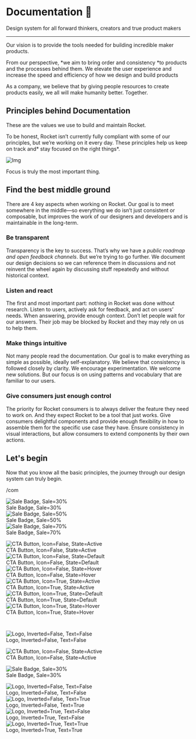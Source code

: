 
# Documentation 🚀

Design system for all forward thinkers, creators and true product makers

---

Our vision is to provide the tools needed for building incredible maker products.

From our perspective, *we aim to bring order and consistency *to products and the processes behind them. We elevate the user experience and increase the speed and efficiency of how we design and build products

As a company, we believe that by giving people resources to create products easily, we all will make humanity better. Together.

## Principles behind Documentation

These are the values we use to build and maintain Rocket.

To be honest, Rocket isn’t currently fully compliant with some of our principles, but we’re working on it every day. These principles help us keep on track and* stay focused on the right things*.

![Img](https://studio-assets.supernova.io/design-systems/14533/9289758a-6300-472a-bbc6-a57098081abf.jpeg)

Focus is truly the most important thing.

## Find the best middle ground

There are 4 key aspects when working on Rocket. Our goal is to meet somewhere in the middle—so everything we do isn’t just consistent or composable, but improves the work of our designers and developers and is maintainable in the long-term.

### Be transparent

Transparency is the key to success. That’s why we have a *public roadmap and open feedback channels*. But we’re trying to go further. We document our design decisions so we can reference them in discussions and not reinvent the wheel again by discussing stuff repeatedly and without historical context.

### Listen and react

The first and most important part: nothing in Rocket was done without research. Listen to users, actively ask for feedback, and act on users’ needs. When answering, provide enough context. Don’t let people wait for our answers. Their job may be blocked by Rocket and they may rely on us to help them.

### Make things intuitive

Not many people read the documentation. Our goal is to make everything as simple as possible, ideally self-explanatory. We believe that consistency is followed closely by clarity. We encourage experimentation. We welcome new solutions. But our focus is on using patterns and vocabulary that are familiar to our users.

### Give consumers just enough control

The priority for Rocket consumers is to always deliver the feature they need to work on. And they expect Rocket to be a tool that just works. Give consumers delightful components and provide enough flexibility in how to assemble them for the specific use case they have. Ensure consistency in visual interactions, but allow consumers to extend components by their own actions.

## Let's begin

Now that you know all the basic principles, the journey through our design system can truly begin.

/com

  
![Sale Badge, Sale=30%](https://studio-assets.supernova.io/design-systems/14533/cc61dbf3-62d6-4bdf-b4cb-ec73b1a71d8c.png)  
Sale Badge, Sale=30%  
![Sale Badge, Sale=50%](https://studio-assets.supernova.io/design-systems/14533/4907fbc1-39ed-4cbc-8a95-803406499dcb.png)  
Sale Badge, Sale=50%  
![Sale Badge, Sale=70%](https://studio-assets.supernova.io/design-systems/14533/7eba017b-78ac-4f2a-88ba-dca735f5d5cc.png)  
Sale Badge, Sale=70%  


  
![CTA Button, Icon=False, State=Active](https://studio-assets.supernova.io/design-systems/14533/0cd7a74e-ea29-4732-8811-a81fd6fb1ce7.png)  
CTA Button, Icon=False, State=Active  
![CTA Button, Icon=False, State=Default](https://studio-assets.supernova.io/design-systems/14533/3990569d-74c3-43e1-94e8-0c955b63e337.png)  
CTA Button, Icon=False, State=Default  
![CTA Button, Icon=False, State=Hover](https://studio-assets.supernova.io/design-systems/14533/b3fb12be-8930-48c9-a20d-a88397441a24.png)  
CTA Button, Icon=False, State=Hover  
![CTA Button, Icon=True, State=Active](https://studio-assets.supernova.io/design-systems/14533/ca2e61f0-8b6e-49ef-9d1e-92ba3065a470.png)  
CTA Button, Icon=True, State=Active  
![CTA Button, Icon=True, State=Default](https://studio-assets.supernova.io/design-systems/14533/2dac4f2c-2b9a-4b2a-9cf7-be9e13f506e2.png)  
CTA Button, Icon=True, State=Default  
![CTA Button, Icon=True, State=Hover](https://studio-assets.supernova.io/design-systems/14533/17bc1982-c2a8-4fd3-a68d-0847e0465327.png)  
CTA Button, Icon=True, State=Hover  


```javascript  
  
```

  
![Logo, Inverted=False, Text=False](https://studio-assets.supernova.io/design-systems/14533/73f5e6a2-4e51-43cf-8b60-211ac674f94f.png)  
Logo, Inverted=False, Text=False  


  
  


  
![CTA Button, Icon=False, State=Active](https://studio-assets.supernova.io/design-systems/14533/0cd7a74e-ea29-4732-8811-a81fd6fb1ce7.png)  
CTA Button, Icon=False, State=Active  


  
![Sale Badge, Sale=30%](https://studio-assets.supernova.io/design-systems/14533/cc61dbf3-62d6-4bdf-b4cb-ec73b1a71d8c.png)  
Sale Badge, Sale=30%  


  
![Logo, Inverted=False, Text=False](https://studio-assets.supernova.io/design-systems/14533/73f5e6a2-4e51-43cf-8b60-211ac674f94f.png)  
Logo, Inverted=False, Text=False  
![Logo, Inverted=False, Text=True](https://studio-assets.supernova.io/design-systems/14533/fcaa0bd3-8685-4c8f-8f9c-b731b3544ba0.png)  
Logo, Inverted=False, Text=True  
![Logo, Inverted=True, Text=False](https://studio-assets.supernova.io/design-systems/14533/fec24bdc-55b0-4c5a-884b-51cfc811b687.png)  
Logo, Inverted=True, Text=False  
![Logo, Inverted=True, Text=True](https://studio-assets.supernova.io/design-systems/14533/8bd86d8f-2da8-4252-8247-44e7844b3f97.png)  
Logo, Inverted=True, Text=True  
